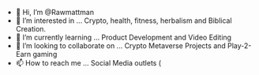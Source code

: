 - 👋 Hi, I’m @Rawmattman
- 👀 I’m interested in ... Crypto, health, fitness, herbalism and Biblical Creation.
- 🌱 I’m currently learning ... Product Development and Video Editing
- 💞️ I’m looking to collaborate on ... Crypto Metaverse Projects and Play-2-Earn gaming
- 📫 How to reach me ... Social Media outlets ([
](https://linktr.ee/BiblicalCoin)
<!---
Rawmattman/Rawmattman is a ✨ special ✨ repository because its `README.md` (this file) appears on your GitHub profile.
You can click the Preview link to take a look at your changes.
--->
